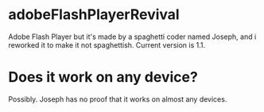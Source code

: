 # adobeFlashPlayerRevival
Adobe Flash Player but it's made by a spaghetti coder named Joseph, and i reworked it to make it not spaghettish.
Current version is 1.1.
# Does it work on any device?
Possibly. Joseph has no proof that it works on almost any devices.
